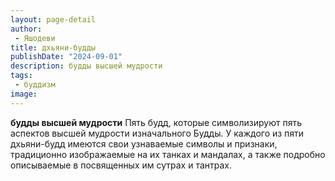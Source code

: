 ```yaml
---
layout: page-detail
author:
 - Яшодеви
title: дхьяни-будды
publishDate: "2024-09-01"
description: будды высшей мудрости
tags:
 - буддизм
image: 
---
```


__будды высшей мудрости__
Пять будд, которые символизируют пять аспектов высшей мудрости изначального Будды. У каждого из пяти дхьяни-будд имеются свои узнаваемые символы и признаки, традиционно изображаемые на их танках и мандалах, а также подробно описываемые в посвященных им сутрах и тантрах.

